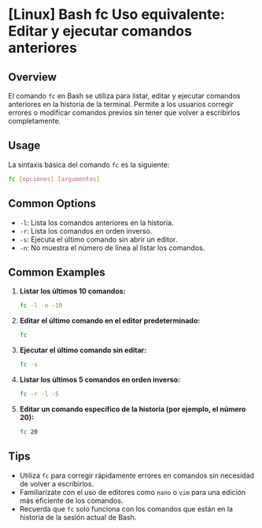 # [Linux] Bash fc Uso equivalente: Editar y ejecutar comandos anteriores

## Overview
El comando `fc` en Bash se utiliza para listar, editar y ejecutar comandos anteriores en la historia de la terminal. Permite a los usuarios corregir errores o modificar comandos previos sin tener que volver a escribirlos completamente.

## Usage
La sintaxis básica del comando `fc` es la siguiente:

```bash
fc [opciones] [argumentos]
```

## Common Options
- `-l`: Lista los comandos anteriores en la historia.
- `-r`: Lista los comandos en orden inverso.
- `-s`: Ejecuta el último comando sin abrir un editor.
- `-n`: No muestra el número de línea al listar los comandos.

## Common Examples
1. **Listar los últimos 10 comandos:**
   ```bash
   fc -l -n -10
   ```

2. **Editar el último comando en el editor predeterminado:**
   ```bash
   fc
   ```

3. **Ejecutar el último comando sin editar:**
   ```bash
   fc -s
   ```

4. **Listar los últimos 5 comandos en orden inverso:**
   ```bash
   fc -r -l -5
   ```

5. **Editar un comando específico de la historia (por ejemplo, el número 20):**
   ```bash
   fc 20
   ```

## Tips
- Utiliza `fc` para corregir rápidamente errores en comandos sin necesidad de volver a escribirlos.
- Familiarízate con el uso de editores como `nano` o `vim` para una edición más eficiente de los comandos.
- Recuerda que `fc` solo funciona con los comandos que están en la historia de la sesión actual de Bash.